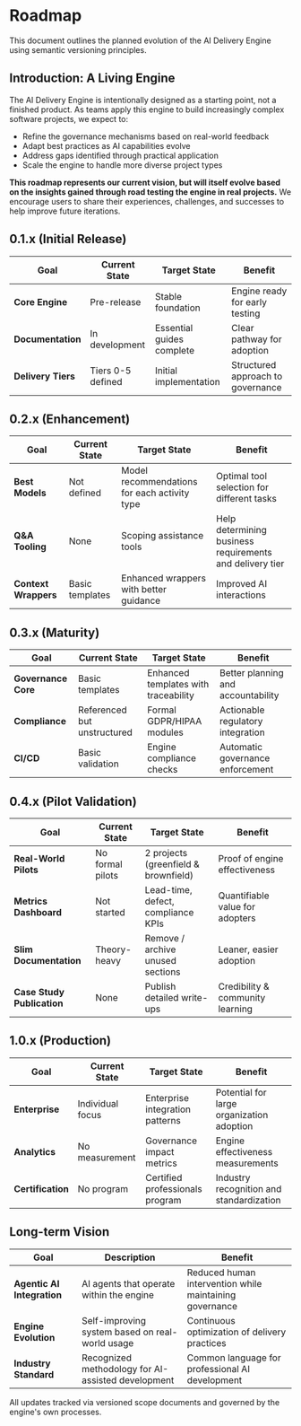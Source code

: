 # Roadmap

This document outlines the planned evolution of the AI Delivery Engine using semantic versioning principles.

## Introduction: A Living Engine

The AI Delivery Engine is intentionally designed as a starting point, not a finished product. As teams apply this engine to build increasingly complex software projects, we expect to:

- Refine the governance mechanisms based on real-world feedback
- Adapt best practices as AI capabilities evolve
- Address gaps identified through practical application
- Scale the engine to handle more diverse project types

**This roadmap represents our current vision, but will itself evolve based on the insights gained through road testing the engine in real projects.** We encourage users to share their experiences, challenges, and successes to help improve future iterations.

## 0.1.x (Initial Release)

| Goal | Current State | Target State | Benefit |
|------|--------------|--------------|---------|
| **Core Engine** | Pre-release | Stable foundation | Engine ready for early testing |
| **Documentation** | In development | Essential guides complete | Clear pathway for adoption |
| **Delivery Tiers** | Tiers 0-5 defined | Initial implementation | Structured approach to governance |

## 0.2.x (Enhancement)

| Goal | Current State | Target State | Benefit |
|------|--------------|--------------|---------|
| **Best Models** | Not defined | Model recommendations for each activity type | Optimal tool selection for different tasks |
| **Q&A Tooling** | None | Scoping assistance tools | Help determining business requirements and delivery tier |
| **Context Wrappers** | Basic templates | Enhanced wrappers with better guidance | Improved AI interactions |

## 0.3.x (Maturity)

| Goal | Current State | Target State | Benefit |
|------|--------------|--------------|---------|
| **Governance Core** | Basic templates | Enhanced templates with traceability | Better planning and accountability |
| **Compliance** | Referenced but unstructured | Formal GDPR/HIPAA modules | Actionable regulatory integration |
| **CI/CD** | Basic validation | Engine compliance checks | Automatic governance enforcement |

## 0.4.x (Pilot Validation)

| Goal | Current State | Target State | Benefit |
|------|--------------|--------------|---------|
| **Real-World Pilots** | No formal pilots | 2 projects (greenfield & brownfield) | Proof of engine effectiveness |
| **Metrics Dashboard** | Not started | Lead-time, defect, compliance KPIs | Quantifiable value for adopters |
| **Slim Documentation** | Theory-heavy | Remove / archive unused sections | Leaner, easier adoption |
| **Case Study Publication** | None | Publish detailed write-ups | Credibility & community learning |

## 1.0.x (Production)

| Goal | Current State | Target State | Benefit |
|------|--------------|--------------|---------|
| **Enterprise** | Individual focus | Enterprise integration patterns | Potential for large organization adoption |
| **Analytics** | No measurement | Governance impact metrics | Engine effectiveness measurements |
| **Certification** | No program | Certified professionals program | Industry recognition and standardization |

## Long-term Vision

| Goal | Description | Benefit |
|------|------------|---------|
| **Agentic AI Integration** | AI agents that operate within the engine | Reduced human intervention while maintaining governance |
| **Engine Evolution** | Self-improving system based on real-world usage | Continuous optimization of delivery practices |
| **Industry Standard** | Recognized methodology for AI-assisted development | Common language for professional AI development |

All updates tracked via versioned scope documents and governed by the engine's own processes. 